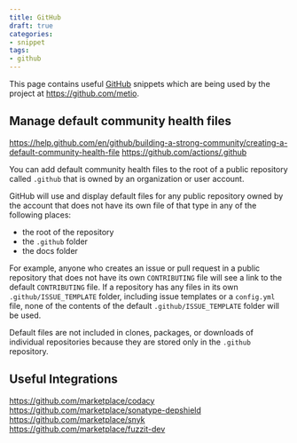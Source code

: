```yaml
---
title: GitHub
draft: true
categories:
- snippet
tags:
- github
---
```


This page contains useful [GitHub](https://github.com/) snippets which are being used by the project at https://github.com/metio. 

## Manage default community health files

https://help.github.com/en/github/building-a-strong-community/creating-a-default-community-health-file
https://github.com/actions/.github

You can add default community health files to the root of a public repository called `.github` that is owned by an organization or user account.

GitHub will use and display default files for any public repository owned by the account that does not have its own file of that type in any of the following places:

- the root of the repository
- the `.github` folder
- the docs folder

For example, anyone who creates an issue or pull request in a public repository that does not have its own `CONTRIBUTING` file will see a link to the default `CONTRIBUTING` file. If a repository has any files in its own `.github/ISSUE_TEMPLATE` folder, including issue templates or a `config.yml` file, none of the contents of the default `.github/ISSUE_TEMPLATE` folder will be used.

Default files are not included in clones, packages, or downloads of individual repositories because they are stored only in the `.github` repository.

## Useful Integrations

https://github.com/marketplace/codacy
https://github.com/marketplace/sonatype-depshield
https://github.com/marketplace/snyk
https://github.com/marketplace/fuzzit-dev

